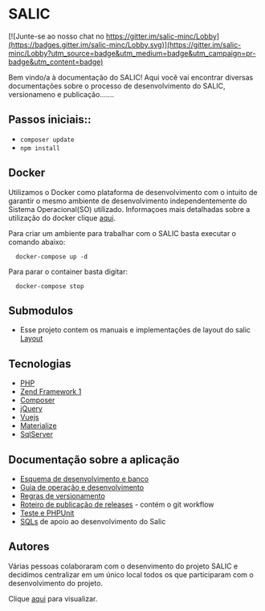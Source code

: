 # SALIC

[![Junte-se ao nosso chat no https://gitter.im/salic-minc/Lobby](https://badges.gitter.im/salic-minc/Lobby.svg)](https://gitter.im/salic-minc/Lobby?utm_source=badge&utm_medium=badge&utm_campaign=pr-badge&utm_content=badge)

Bem vindo/a à documentação do SALIC! Aqui você vai encontrar diversas documentações sobre o processo de desenvolvimento do SALIC, versionameno e publicação.......


## Passos iniciais::

- ```composer update```
- ```npm install```

## Docker
Utilizamos o Docker como plataforma de desenvolvimento com o intuito de garantir o mesmo ambiente de desenvolvimento 
independentemente do Sistema Operacional(SO) utilizado. Informaçoes mais detalhadas sobre a utilização do docker clique
[aqui](doc/Guia_utilizacao_docker.md).

Para criar um ambiente para trabalhar com o SALIC basta executar o comando abaixo:
```
  docker-compose up -d
```

Para parar o container basta digitar:
```
  docker-compose stop
```

## Submodulos
* Esse projeto contem os manuais e implementações de layout do salic [Layout](https://github.com/culturagovbr/salic-minc-layout)

## Tecnologias
* [PHP](http://php.net/)
* [Zend Framework 1](https://framework.zend.com/manual/1.12/en/learning.quickstart.html) 
* [Composer](https://getcomposer.org/)
* [jQuery](https://jquery.com/)
* [Vuejs](https://vuejs.org/)
* [Materialize](http://materializecss.com/)
* [SqlServer](https://www.microsoft.com/en-us/sql-server/sql-server-2017)

## Documenta&ccedil;&atilde;o sobre a aplica&ccedil;&atilde;o
* [Esquema de desenvolvimento e banco](doc/Esquema_de_desenvolvimento_e_banco.md)
* [Guia de operação e desenvolvimento](doc/Guia_de_operacao-desenvolvimento.md)
* [Regras de versionamento](doc/Regras_versionamento.md)
* [Roteiro de publicação de releases](doc/Roteiro_de_publicacao_de_releases.md) - contém o git workflow
* [Teste e PHPUnit](doc/Teste_Manual.md)
* [SQLs](https://github.com/culturagovbr/salic-minc-sql) de apoio ao desenvolvimento do Salic


## Autores
Várias pessoas colaboraram com o desenvimento do projeto SALIC e decidimos centralizar em um único local todos os que participaram com o desenvolvimento do projeto.
  
Clique [aqui](doc/Autores.md) para visualizar.

